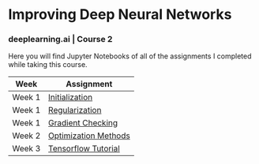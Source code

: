 # Improving Deep Neural Networks
### deeplearning.ai | Course 2

Here you will find Jupyter Notebooks of all of the assignments I completed while taking this course.

| Week          | Assignment    |
| ------------- | ------------- |
| Week 1       |[Initialization](https://github.com/tthoraldson/Improving_Deep_Neural_Networks/blob/master/Initialization.ipynb) |
|Week 1  |[Regularization](https://github.com/tthoraldson/Improving_Deep_Neural_Networks/blob/master/Regularization_v2.ipynb) |
|Week 1  |[Gradient Checking](https://github.com/tthoraldson/Improving_Deep_Neural_Networks/blob/master/Gradient_Checking_v1.ipynb) |
|Week 2  |[Optimization Methods](https://github.com/tthoraldson/Improving_Deep_Neural_Networks/blob/master/Optimization_methods.ipynb) |
|Week 3  |[Tensorflow Tutorial](https://github.com/tthoraldson/Improving_Deep_Neural_Networks/blob/master/Tensorflow_Tutorial.ipynb) |
